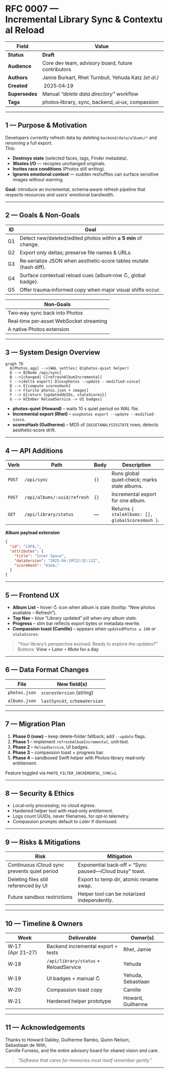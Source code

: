 # RFC 0007 — Incremental Library Sync & Contextual Reload

| Field          | Value                                                |
| -------------- | ---------------------------------------------------- |
| **Status**     | **Draft**                                            |
| **Audience**   | Core dev team, advisory board, future contributors   |
| **Authors**    | Jamie Burkart, Rhet Turnbull, Yehuda Katz _(et al.)_ |
| **Created**    |  2025‑04‑19                                          |
| **Supersedes** | Manual _“delete data directory”_ workflow            |
| **Tags**       | photos‑library, sync, backend, ui‑ux, compassion     |

---

## 1 — Purpose & Motivation

Developers currently refresh data by deleting `backend/data/albums/*` and rerunning a full export.  
This:

- **Destroys state** (selected faces, tags, Finder metadata).
- **Wastes I/O** — recopies unchanged originals.
- **Invites race conditions** (Photos still writing).
- **Ignores emotional context** — sudden reshuffles can surface sensitive images without warning.

**Goal:** introduce an incremental, schema‑aware refresh pipeline that respects resources _and_ users’ emotional bandwidth.

---

## 2 — Goals & Non‑Goals

| ID  | Goal                                                              |
| --- | ----------------------------------------------------------------- |
| G1  | Detect new/deleted/edited photos within **≤ 5 min** of change.    |
| G2  | Export only deltas; preserve file names & URLs.                   |
| G3  | Re‑serialize JSON when aesthetic‑score tables mutate (hash diff). |
| G4  | Surface contextual reload cues (album‑row ↻, global badge).       |
| G5  | Offer trauma‑informed copy when major visual shifts occur.        |

| Non‑Goals                               |
| --------------------------------------- |
| Two‑way sync back into Photos           |
| Real‑time per‑asset WebSocket streaming |
| A native Photos extension               |

---

## 3 — System Design Overview

```mermaid
graph TD
  A[Photos.app] -->|WAL settles| Q(photos‑quiet helper)
  Q --> B[Node /api/sync]
  B -->|changed| C[refreshAlbumIncremental]
  C -->|delta export| D[osxphotos --update --modified-since]
  D --> E[compute scoresHash]
  E --> F[write photos.json + images]
  F --> G[return {updatedUUIDs, staleScores}]
  G --> H[Ember ReloadService -> UI badges]
```

- **photos‑quiet (Howard)** – waits 10 s quiet period on WAL file.
- **Incremental export (Rhet)** – `osxphotos export --update --modified-since`.
- **scoresHash (Guilherme)** – MD5 of `ZASSETANALYSISSTATE` rows; detects aesthetic‑score drift.

---

## 4 — API Additions

| Verb   | Path                        | Body | Description                                      |
| ------ | --------------------------- | ---- | ------------------------------------------------ |
| `POST` | `/api/sync`                 | `{}` | Runs global quiet‑check; marks stale albums.     |
| `POST` | `/api/albums/:uuid/refresh` | `{}` | Incremental export for one album.                |
| `GET`  | `/api/library/status`       | —    | Returns `{ staleAlbums: [], globalScoresHash }`. |

**Album payload extension**

```json
{
  "id": "13F8…",
  "attributes": {
    "title": "Inner Space",
    "dataVersion": "2025-04-19T22:32:11Z",
    "scoreHash": "b1e4…"
  }
}
```

---

## 5 — Frontend UX

- **Album List** – hover ↻ icon when album is stale (tooltip: “New photos available – Refresh”).
- **Top Nav** – blue “Library updated” pill when _any_ album stale.
- **Progress** – slim bar reflects export bytes or metadata rewrite.
- **Compassion toast (Camille)** – appears when `updatedPhotos ≥ 100` _or_ `staleScores`:

> “Your library’s perspective evolved. Ready to explore the updates?”  
> Buttons: **View** • **Later** • **Mute for a day**

---

## 6 — Data Format Changes

| File          | New field(s)                  |
| ------------- | ----------------------------- |
| `photos.json` | `scoresVersion` (string)      |
| `albums.json` | `lastSyncAt`, `schemaVersion` |

---

## 7 — Migration Plan

1. **Phase 0 (now)** – keep delete‑folder fallback; add `--update` flags.
2. **Phase 1** – implement `refreshAlbumIncremental`, unit‑test.
3. **Phase 2** – `ReloadService`, UI badges.
4. **Phase 3** – compassion toast + progress bar.
5. **Phase 4** – sandboxed Swift helper with Photos‑library read‑only entitlement.

Feature toggled via `PHOTO_FILTER_INCREMENTAL_SYNC=1`.

---

## 8 — Security & Ethics

- Local‑only processing; no cloud egress.
- Hardened helper tool with read‑only entitlement.
- Logs count UUIDs, never filenames, for opt‑in telemetry.
- Compassion prompts default to _Later_ if dismissed.

---

## 9 — Risks & Mitigations

| Risk                                         | Mitigation                                              |
| -------------------------------------------- | ------------------------------------------------------- |
| Continuous iCloud sync prevents quiet period | Exponential back‑off + “Sync paused—iCloud busy” toast. |
| Deleting files still referenced by UI        | Export to temp dir, atomic rename swap.                 |
| Future sandbox restrictions                  | Helper tool can be notarized independently.             |

---

## 10 — Timeline & Owners

| Week             | Deliverable                           | Owner(s)           |
| ---------------- | ------------------------------------- | ------------------ |
| W‑17 (Apr 21–27) | Backend incremental export + tests    | Rhet, Jamie        |
| W‑18             | `/api/library/status` + ReloadService | Yehuda             |
| W‑19             | UI badges + manual ↻                  | Yehuda, Sebastiaan |
| W‑20             | Compassion toast copy                 | Camille            |
| W‑21             | Hardened helper prototype             | Howard, Guilherme  |

---

## 11 — Acknowledgements

Thanks to Howard Oakley, Guilherme Rambo, Quinn Nelson, Sebastiaan de With,  
Camille Furness, and the entire advisory board for shared vision and care.

> _“Software that cares for memories must itself remember gently.”_

---

